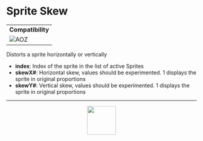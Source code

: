 # Sprite Skew
<table><tr><td colspan="2"><b>Compatibility</b></td></tr><tr><td><img src="https://drive.google.com/uc?export=view&id=1NbXQFq8_hw18wZSmQiAaH8PEkx0iN0ue" valign="center" all="AOZ" title="AOZ" /></td></tr></table>

Distorts a sprite horizontally or vertically
- **index**: Index of the sprite in the list of active Sprites
- **skewX#**: Horizontal skew, values should be experimented. 1 displays the sprite in original proportions
- **skewY#**: Vertical skew, values should be experimented. 1 displays the sprite in original proportions
---
<p align="center"><img valign="middle" width="76px" src="https://drive.google.com/uc?export=view&id=1c2KO0LJpvMS9X9CAGV6dOfciR7OWhdKA" /></p>